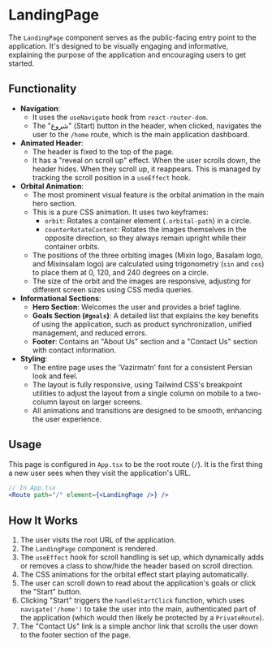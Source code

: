 # LandingPage

The `LandingPage` component serves as the public-facing entry point to the application. It's designed to be visually engaging and informative, explaining the purpose of the application and encouraging users to get started.

## Functionality

- **Navigation**:
  - It uses the `useNavigate` hook from `react-router-dom`.
  - The "شروع" (Start) button in the header, when clicked, navigates the user to the `/home` route, which is the main application dashboard.
- **Animated Header**:
  - The header is fixed to the top of the page.
  - It has a "reveal on scroll up" effect. When the user scrolls down, the header hides. When they scroll up, it reappears. This is managed by tracking the scroll position in a `useEffect` hook.
- **Orbital Animation**:
  - The most prominent visual feature is the orbital animation in the main hero section.
  - This is a pure CSS animation. It uses two keyframes:
    - `orbit`: Rotates a container element (`.orbital-path`) in a circle.
    - `counterRotateContent`: Rotates the images themselves in the opposite direction, so they always remain upright while their container orbits.
  - The positions of the three orbiting images (Mixin logo, Basalam logo, and Mixinsalam logo) are calculated using trigonometry (`sin` and `cos`) to place them at 0, 120, and 240 degrees on a circle.
  - The size of the orbit and the images are responsive, adjusting for different screen sizes using CSS media queries.
- **Informational Sections**:
  - **Hero Section**: Welcomes the user and provides a brief tagline.
  - **Goals Section (`#goals`)**: A detailed list that explains the key benefits of using the application, such as product synchronization, unified management, and reduced errors.
  - **Footer**: Contains an "About Us" section and a "Contact Us" section with contact information.
- **Styling**:
  - The entire page uses the 'Vazirmatn' font for a consistent Persian look and feel.
  - The layout is fully responsive, using Tailwind CSS's breakpoint utilities to adjust the layout from a single column on mobile to a two-column layout on larger screens.
  - All animations and transitions are designed to be smooth, enhancing the user experience.

## Usage

This page is configured in `App.tsx` to be the root route (`/`). It is the first thing a new user sees when they visit the application's URL.

```jsx
// In App.tsx
<Route path="/" element={<LandingPage />} />
```

## How It Works

1. The user visits the root URL of the application.
2. The `LandingPage` component is rendered.
3. The `useEffect` hook for scroll handling is set up, which dynamically adds or removes a class to show/hide the header based on scroll direction.
4. The CSS animations for the orbital effect start playing automatically.
5. The user can scroll down to read about the application's goals or click the "Start" button.
6. Clicking "Start" triggers the `handleStartClick` function, which uses `navigate('/home')` to take the user into the main, authenticated part of the application (which would then likely be protected by a `PrivateRoute`).
7. The "Contact Us" link is a simple anchor link that scrolls the user down to the footer section of the page.
